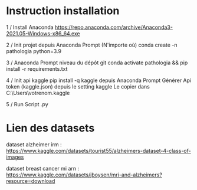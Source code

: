 # Instruction installation 

1 / Install Anaconda
https://repo.anaconda.com/archive/Anaconda3-2021.05-Windows-x86_64.exe

2 / Init projet depuis Anaconda Prompt (N'importe où)
conda create -n pathologia python=3.9

3 / Anaconda Prompt niveau du dépôt git 
conda activate pathologia && pip install -r requirements.txt

4 / Init api kaggle
pip install -q kaggle depuis Anaconda Prompt
Générer Api token (kaggle.json) depuis le setting kaggle
Le copier dans C:\Users\votrenom\.kaggle

5 / Run Script .py


# Lien des datasets

dataset alzheimer irm : https://www.kaggle.com/datasets/tourist55/alzheimers-dataset-4-class-of-images

dataset breast cancer mi arn : https://www.kaggle.com/datasets/jboysen/mri-and-alzheimers?resource=download
